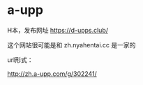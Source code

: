 # a-upp

H本，发布网址 https://d-upps.club/

这个网站很可能是和 zh.nyahentai.cc 是一家的

url形式：

http://zh.a-upp.com/g/302241/
